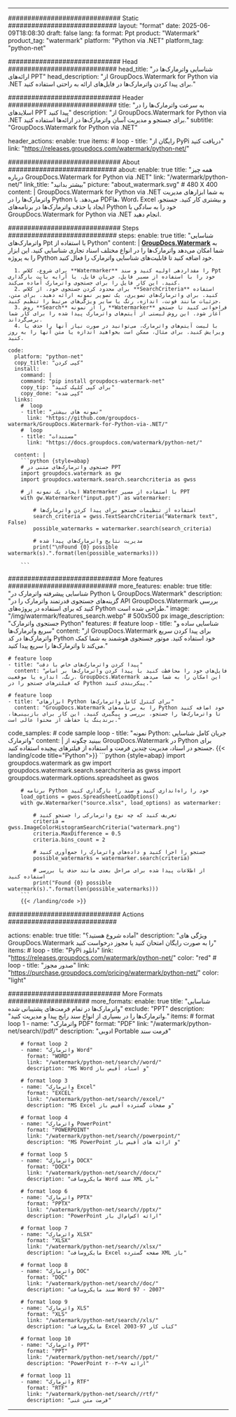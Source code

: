 
---
############################# Static ############################
layout: "format"
date:  2025-06-09T18:08:30
draft: false
lang: fa
format: Ppt
product: "Watermark"
product_tag: "watermark"
platform: "Python via .NET"
platform_tag: "python-net"

############################# Head ############################
head_title: "شناسایی واترمارک‌ها در ارائه‌های PPT"
head_description: "از GroupDocs.Watermark for Python via .NET برای پیدا کردن واترمارک‌ها در فایل‌های ارائه به راحتی استفاده کنید."

############################# Header ############################
title: "به سرعت واترمارک‌ها را در اسلایدهای PPT پیدا کنید" 
description: "از GroupDocs.Watermark for Python via .NET برای جستجو و مدیریت آسان واترمارک‌ها در ارائه‌ها استفاده کنید."
subtitle: "GroupDocs.Watermark for Python via .NET" 

header_actions:
  enable: true
  items:
    #  loop
    - title: "رایگان از PyPi دریافت کنید"
      link: "https://releases.groupdocs.com/watermark/python-net/"
      
############################# About ############################
about:
    enable: true
    title: "همه چیز درباره GroupDocs.Watermark for Python via .NET"
    link: "/watermark/python-net/"
    link_title: "بیشتر بدانید"
    picture: "about_watermark.svg" # 480 X 400
    content: |
       GroupDocs.Watermark for Python via .NET به شما ابزارهای مدیریت واترمارک‌ها را در Python می‌دهد. با PDFها، Word، Excel و بیشتری کار کنید. جستجو، ایجاد یا حذف واترمارک‌ها در برنامه‌های Python خود را به سادگی با GroupDocs.Watermark for Python via .NET انجام دهید.

############################# Steps ############################
steps:
    enable: true
    title: "شناسایی واترمارک‌های Ppt با استفاده از Python"
    content: |
      **[GroupDocs.Watermark](https://products.groupdocs.com/watermark/python-net/)** به شما امکان می‌دهد واترمارک‌ها را در انواع مختلف اسناد تجاری شناسایی کنید. این ابزار را به پروژه Python خود اضافه کنید تا قابلیت‌های شناسایی واترمارک را فعال کنید.
      
      1. برای شروع، کلاس **Watermarker** را مقداردهی اولیه کنید و سند Ppt خود را با استفاده از مسیر فایل، جریان فایل، یا آرایه بایت بارگذاری کنید. این کار فایل را برای جستجوی واترمارک آماده می‌کند.
      2. برای محدود کردن جستجوی خود، از کلاس **SearchCriteria** استفاده کنید. برای واترمارک‌های تصویری، یک تصویر نمونه ارائه دهید. برای متن، جزئیات مانند فونت، اندازه، رنگ یا سایر ویژگی‌های مرتبط را تنظیم کنید.
      3. روش **Search** را از نمونه **Watermarker** فراخوانی کنید تا جستجو آغاز شود. این روش لیستی از آیتم‌های واترمارک پیدا شده را برای کار شما برمی‌گرداند.
      4. با لیست آیتم‌های واترمارک، می‌توانید در صورت نیاز آنها را حذف یا ویرایش کنید. برای مثال، ممکن است بخواهید اندازه یا متن آنها را به روز کنید.
   
    code:
      platform: "python-net"
      copy_title: "کپی کردن"
      install:
        command: |
        command: "pip install groupdocs-watermark-net"
        copy_tip: "برای کپی کلیک کنید"
        copy_done: "کپی شده"
      links:
        #  loop
        - title: "نمونه های بیشتر"
          link: "https://github.com/groupdocs-watermark/GroupDocs.Watermark-for-Python-via-.NET/"
        #  loop
        - title: "مستندات"
          link: "https://docs.groupdocs.com/watermark/python-net/"
          
      content: |
        ```python {style=abap}
        # جستجوی واترمارک‌های متنی در PPT
        import groupdocs.watermark as gw
        import groupdocs.watermark.search.searchcriteria as gwss

        # ایجاد یک نمونه از Watermarker با استفاده از مسیر PPT
        with gw.Watermarker("input.ppt") as watermarker:

            # استفاده از تنظیمات جستجو برای پیدا کردن واترمارک‌ها
            search_criteria = gwss.TextSearchCriteria("Watermark text", False)
            possible_watermarks = watermarker.search(search_criteria)

            # مدیریت نتایج واترمارک‌های پیدا شده
            print("\nFound {0} possible watermark(s).".format(len(possible_watermarks)))
       
        ```  

############################# More features ############################
more_features:
  enable: true
  title: "شناسایی پیشرفته واترمارک در Python با GroupDocs.Watermark"
  description: "گزینه‌های جستجوی قدرتمند واترمارک را در API GroupDocs.Watermark بررسی کنید که برای استفاده در پروژه‌های Python طراحی شده است."
  image: "/img/watermark/features_search.webp" # 500x500 px
  image_description: "جستجوی واترمارک Python"
  features:
    # feature loop
    - title: "شناسایی ساده و سریع واترمارک‌ها"
      content: "از GroupDocs.Watermark برای پیدا کردن سریع واترمارک‌ها در کد Python خود استفاده کنید. موتور جستجوی هوشمند به شما کمک می‌کند تا واترمارک‌ها را سریع پیدا کنید."

    # feature loop
    - title: "پیدا کردن واترمارک‌های خاص با دقت"
      content: "فایل‌های خود را محافظت کنید با پیدا کردن واترمارک‌ها بر اساس رنگ، اندازه یا موقعیت. GroupDocs.Watermark این امکان را به شما می‌دهد که فیلترهای جستجو را در Python پیکربندی کنید."

    # feature loop
    - title: "ابزارهای Python برای کنترل کامل واترمارک‌ها"
      content: "GroupDocs.Watermark را به برنامه‌های Python خود اضافه کنید تا واترمارک‌ها را جستجو، بررسی و پیگیری کنید. این کار برای بازبینی‌ها، برندینگ یا حفاظت از محتوا عالی است."
      
  code_samples:
    # code sample loop
    - title: "نمونه Python: جریان کامل شناسایی واترمارک"
      content: |
        ببینید چگونه از GroupDocs.Watermark در Python برای جستجو در اسناد، مدیریت چندین فرمت و استفاده از فیلترهای پیچیده استفاده کنید.
        {{< landing/code title="Python">}}
        ```python {style=abap}
        import groupdocs.watermark as gw
        import groupdocs.watermark.search.searchcriteria as gwss
        import groupdocs.watermark.options.spreadsheet as gwos

        # برنامه Python خود را راه‌اندازی کنید و سند را بارگذاری کنید
        load_options = gwos.SpreadsheetLoadOptions()
        with gw.Watermarker("source.xlsx", load_options) as watermarker:

            # تعریف کنید که چه نوع واترمارکی را جستجو کنید
            criteria = gwss.ImageColorHistogramSearchCriteria("watermark.png")
            criteria.MaxDifference = 0.5
            criteria.bins_count = 2

            # جستجو را اجرا کنید و داده‌های واترمارک را جمع‌آوری کنید
            possible_watermarks = watermarker.search(criteria)

            # از اطلاعات پیدا شده برای مراحل بعدی مانند حذف یا بررسی استفاده کنید
            print("Found {0} possible watermark(s).".format(len(possible_watermarks)))        
        ```
        {{< /landing/code >}}


############################# Actions ############################

actions:
  enable: true
  title: "آماده شروع هستید؟"
  description: "ویژگی های GroupDocs.Watermark را به صورت رایگان امتحان کنید یا مجوز درخواست کنید"
  items:
    #  loop
    - title: "PyPi دانلود"
      link: "https://releases.groupdocs.com/watermark/python-net/"
      color: "red"
        #  loop
    - title: "صدور مجوز"
      link: "https://purchase.groupdocs.com/pricing/watermark/python-net/"
      color: "light"


############################# More Formats #####################
more_formats:
    enable: true
    title: "شناسایی واترمارک‌ها در تمام فرمت‌های پشتیبانی شده"
    exclude: "PPT"
    description: "واترمارک‌ها را در بسیاری از انواع سند رایج پیدا و مدیریت کنید."
    items: 
        # format loop 1
        - name: "واترمارک PDF"
          format: "PDF"
          link: "/watermark/python-net/search//pdf/"
          description: "ادوبی Portable فرمت سند"

        # format loop 2
        - name: "واترمارک Word"
          format: "WORD"
          link: "/watermark/python-net/search//word/"
          description: "MS Word و اسناد آفیس باز"
          
        # format loop 3
        - name: "واترمارک Excel"
          format: "EXCEL"
          link: "/watermark/python-net/search//excel/"
          description: "MS Excel و صفحات گسترده آفیس باز"

        # format loop 4
        - name: "واترمارک PowerPoint"
          format: "POWERPOINT"
          link: "/watermark/python-net/search//powerpoint/"
          description: "MS PowerPoint و ارائه های آفیس باز"

        # format loop 5
        - name: "واترمارک DOCX"
          format: "DOCX"
          link: "/watermark/python-net/search//docx/"
          description: "مایکروسافت Word سند XML باز"
          
        # format loop 6
        - name: "واترمارک PPTX"
          format: "PPTX"
          link: "/watermark/python-net/search//pptx/"
          description: "PowerPoint ارائه اکس‌ام‌ال باز"
          
        # format loop 7
        - name: "واترمارک XLSX"
          format: "XLSX"
          link: "/watermark/python-net/search//xlsx/"
          description: "مایکروسافت Excel صفحه گسترده XML باز"

        # format loop 8
        - name: "واترمارک DOC"
          format: "DOC"
          link: "/watermark/python-net/search//doc/"
          description: "سند مایکروسافت Word 97 - 2007"

        # format loop 9
        - name: "واترمارک XLS"
          format: "XLS"
          link: "/watermark/python-net/search//xls/"
          description: "مایکروسافت Excel کتاب کار 97-2003"

        # format loop 10
        - name: "واترمارک PPT"
          format: "PPT"
          link: "/watermark/python-net/search//ppt/"
          description: "PowerPoint ارائه ۹۷—۲۰۰۳"

        # format loop 11
        - name: "واترمارک RTF"
          format: "RTF"
          link: "/watermark/python-net/search//rtf/"
          description: "فرمت متن غنی"

---